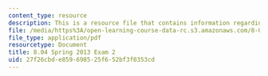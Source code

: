 ```yaml
---
content_type: resource
description: This is a resource file that contains information regarding exam 2.
file: /media/https%3A/open-learning-course-data-rc.s3.amazonaws.com/8-04-quantum-physics-i-spring-2013/27f26cbde859698525f652bf3f0353cd_MIT8_04S13_exam2.pdf
file_type: application/pdf
resourcetype: Document
title: 8.04 Spring 2013 Exam 2
uid: 27f26cbd-e859-6985-25f6-52bf3f0353cd
---
```

